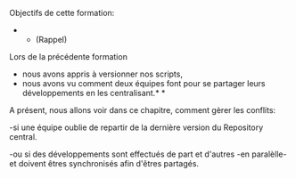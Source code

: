 
Objectifs de cette formation:

* * (Rappel)

Lors de la précédente formation 
 - nous avons appris à versionner nos scripts,
 - nous avons vu comment deux équipes font pour se partager leurs développements en les centralisant.* *


A présent, nous allons voir dans ce chapitre, comment gèrer les conflits: 

-si une équipe oublie de repartir de la dernière version du Repository central.

-ou si des développements sont effectués de part et d'autres -en paralèlle- et doivent êtres synchronisés afin d'êtres partagés.
